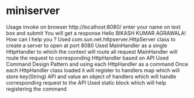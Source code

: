 # miniserver
Usage invoke on browser http://localhost:8080/
enter your name on text box and submit 
You will get a response 
Hello BIKASH KUMAR AGRAWALA! How can I help you ?
Used com.sun.net.httpserver.HttpServer class to create a server to open at port 8080
Used MainHandler as a single HttpHandler to which the context will route all request 
MainHandler will route the request to corresponding HttpHandler based on API 
Used Command Design Pattern and using each HttpHandler as a command 
Once each HttpHandler class loaded it will register to handlers map which will store key(String) API and value an object of handlers which will handle corresponding request to the API 
Used static block which will help registering the command 
